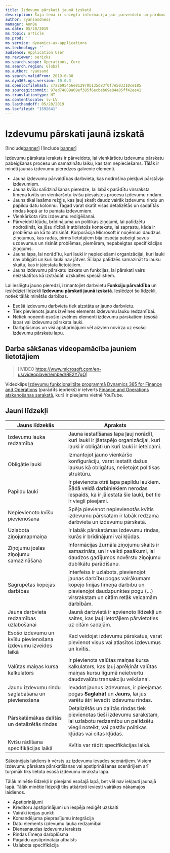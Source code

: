 ```yaml
---
title: Izdevumu pārskati jaunā izskatā
description: Šajā tēmā ir sniegta informācija par pārveidoto un pārdomāto izdevumu pārskata ierakstu pieredzi pakalpojumā Microsoft Dynamics 365 for Finance and Operations. Jaunā pieredze vienkāršo izdevumu pārskatu aizpildīšanas procesu un samazina nepieciešamo laiku.
author: ryansandness
manager: AnnBe
ms.date: 05/20/2019
ms.topic: article
ms.prod: ''
ms.service: dynamics-ax-applications
ms.technology: ''
audience: Application User
ms.reviewer: sericks
ms.search.scope: Operations, Core
ms.search.region: Global
ms.author: ryansand
ms.search.validFrom: 2019-6-30
ms.dyn365.ops.version: 10.0.3
ms.openlocfilehash: c7a2b95456e812970b135d83f0f7e503310ce185
ms.sourcegitcommit: 97ed74889a09ef385f6ecbab69e84a05ff42ee41
ms.translationtype: HT
ms.contentlocale: lv-LV
ms.lasthandoff: 05/20/2019
ms.locfileid: "1592641"
---
```

# <a name="expense-reports-reimagined"></a>Izdevumu pārskati jaunā izskatā

[!include[banner](../includes/banner.md)]
[!include [banner](../includes/preview-banner.md)]

Izdevumu pārskata ieraksts ir pārveidots, lai vienkāršotu izdevumu pārskatu pabeigšanas procesu un samazinātu laiku, kas tam nepieciešams. Tālāk ir minēti jaunās izdevumu pieredzes galvenie elementi.

- Jauna izdevumu pārvaldības darbvieta, kas nodrošina piekļuvi pārstāvja izdevumiem.
- Jauna kvīšu salīdzināšanas pieredze, lai labāk parādītu virsraksta līmeņa kvītis un vienkāršotu kvīšu piesaistes procesu izdevumu rindām.
- Jauns tikai lasāms režģis, kas ļauj skatīt daudz vairāk izdevumu rindu un papildu datu kolonnu. Tagad varat skatīt visas detalizētās un sadalītās rindas kopā ar to pamata izdevumiem.
- Vienkāršota rūts izdevumu rediģēšanai.
- Pārveidoti kļūdu, brīdinājuma un politikas ziņojumi, lai palīdzētu nodrošināt, ka jūsu rīcībā ir atbilstošs konteksts, lai saprastu, kāda ir problēma un kā to atrisināt. Korporācija Microsoft ir noņēmusi daudzus ziņojumus, kas radās, pirms lietotājiem bija iespēja pabeigt savus uzdevumus un risināt problēmas, piemēram, nepabeigtas specifikācijas ziņojums.
- Jauna lapa, lai norādītu, kuri lauki ir nepieciešami organizācijai, kuri lauki nav obligāti un kuri lauki nav jātver. Šī lapa palīdzēs samazināt to lauku skaitu, kas ir jāiestata lietotājiem.
- Jauns izdevumu pārskatu izskats un funkcijas, lai pārskati vairs neizskatītos kā izstrādāti uzskaites speciālistiem.

Lai ieslēgtu jauno pieredzi, izmantojiet darbvietu **Funkciju pārvaldība** un ieslēdziet līdzekli **Izdevumu pārskati jaunā izskatā**. Ieslēdzot šo līdzekli, notiek tālāk minētās darbības.

- Esošā izdevumu darbvieta tiek aizstāta ar jauno darbvietu.
- Tiek pievienots jauns izvēlnes elements izdevumu lauku redzamībai.
- Netiek noņemti esošie izvēlnes elementi izdevumu pārskatiem (esošā lapa) vai izdevumu pārskata lauki.
- Darbplūsmas un visi apstiprinājumi vēl aizvien novirza uz esošo izdevumu pārskatu lapu.

## <a name="getting-started-video-for-new-users"></a>Darba sākšanas videopamācība jauniem lietotājiem

> [!VIDEO https://www.microsoft.com/en-us/videoplayer/embed/RE2Y7gO]

Videoklips [Izdevumu funkcionalitāte programmā Dynamics 365 for Finance and Operations](https://youtu.be/Ocy-MsTvEE0) (parādīts iepriekš) ir ietverts [Finance and Operations atskaņošanas sarakstā](https://www.youtube.com/playlist?list=PLcakwueIHoT_SYfIaPGoOhloFoCXiUSyW), kurš ir pieejams vietnē YouTube.

## <a name="new-features"></a>Jauni līdzekļi

| Jauns līdzeklis | Apraksts |
|---|----|
| Izdevumu lauka redzamība | Jauna iestatīšanas lapa ļauj norādīt, kuri lauki ir jāatspējo organizācijai, kuri lauki ir obligāti un kuri lauki ir ieteicami. |
| Obligātie lauki | Izmantojot jauno vienkāršo konfigurāciju, varat iestatīt dažus laukus kā obligātus, nelietojot politikas struktūru. |
| Papildu lauki | Ir pievienota otrā lapa papildu laukiem. Šādā veidā darbiniekiem nerodas iespaids, ka ir jāiestata šie lauki, bet tie ir viegli pieejami. |
| Nepievienoto kvīšu pievienošana | Spēja pievienot nepievienotās kvītis izdevumu pārskatam ir labāk redzama darbvieta un izdevumu pārskatā. |
| Uzlabota ziņojumapmaiņa | Ir labāk pārskatāmas izdevumu rindas, kurās ir brīdinājumi vai kļūdas. |
| Ziņojumu joslas ziņojumu samazināšana| Informācijas žurnāla ziņojumu skaits ir samazināts, un ir veikti pasākumi, lai daudzos gadījumos novērstu ziņojumu dublikātu parādīšanu. |
| Sagrupētas kopējās darbības | Interfeiss ir uzlabots, pievienojot jaunas darbību pogas vairākumam kopējo līnijas līmeņa darbību un pievienojot daudzpunktes pogu (…) virsrakstam un citām retāk veicamām darbībām. |
| Jauna darbvieta redzamības uzlabošanai | Jaunā darbvietā ir apvienoto līdzekļi un saites, kas ļauj lietotājiem pārvietoties uz citām sadaļām. |
| Esošo izdevumu un kvīšu pievienošana izdevumu izveides laikā | Kad veidojat izdevumu pārskatus, varat pievienot visus vai atlasītos izdevumus un kvītis. |
| Valūtas maiņas kursa kalkulators | Ir pievienots valūtas maiņas kursa kalkulators, kas ļauj aprēķināt valūtas maiņas kursu līgumā neietvertu daudzvalūtu transakciju veikšanai. |
| Jaunu izdevumu rindu saglabāšana un pievienošana | Ievadot jaunus izdevumus, ir pieejamas pogas **Saglabāt** un **Jauns**, lai jūs varētu ātri ievadīt izdevumu rindas. |
| Pārskatāmākas dalītās un detalizētās rindas | Detalizētās un dalītās rindas tiek pievienotas tieši izdevumu sarakstam, lai uzlabotu redzamību un palīdzētu viegli noteikt, vai pastāv politikas kļūdas vai citas kļūdas. |
| Kvīšu rādīšana specifikācijas laikā | Kvītis var rādīt specifikācijas laikā. |

Sākotnējais laidiens ir vērsts uz izdevumu ievades scenārijiem. Visiem izdevumu pārskata pārskatīšanas vai apstiprināšanas scenārijiem arī turpmāk tiks lietota esošā izdevumu ierakstu lapa.

Tālāk minētie līdzekļi ir pieejami esošajā lapā, bet vēl nav iekļauti jaunajā lapā. Tālāk minētie līdzekļi tiks atkārtoti ieviesti vairākos nākamajos laidienos.

- Apstiprinājumi
- Kreditoru apstiprinājumi un iespēja rediģēt uzskaiti
- Vairāki ieejas punkti
- Komandējuma pieprasījumu integrācija
- Datu elements izdevumu lauka redzamībai
- Dienasnaudas izdevumu ieraksts
- Rindas līmeņa darbplūsma
- Pagaidu apstiprinātāja atbalsts
- Uzlabota specifikācija
